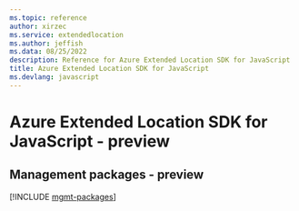 ```yaml
---
ms.topic: reference
author: xirzec
ms.service: extendedlocation
ms.author: jeffish
ms.data: 08/25/2022
description: Reference for Azure Extended Location SDK for JavaScript
title: Azure Extended Location SDK for JavaScript
ms.devlang: javascript
---
```

# Azure Extended Location SDK for JavaScript - preview

## Management packages - preview
[!INCLUDE [mgmt-packages](extended-location-mgmt-index.md)]
